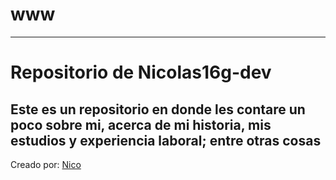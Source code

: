 # www
---
# Repositorio de Nicolas16g-dev

Este es un repositorio en donde les contare un poco sobre mi, acerca de mi historia, mis estudios y experiencia laboral; entre otras cosas
---
Creado por: [Nico](linkedin.com/in/nicolas-guzman-010914299)